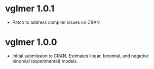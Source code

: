 # vglmer 1.0.1

* Patch to address compiler issues on CRAN

# vglmer 1.0.0

* Initial submission to CRAN. Estimates linear, binomial, and negative binomial (experimental) models.
